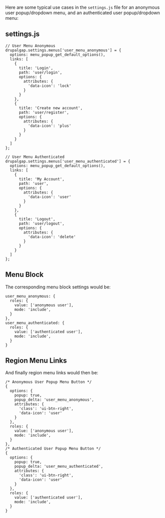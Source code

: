 Here are some typical use cases in the `settings.js` file for an anonymous user popup/dropdown menu, and an authenticated user popup/dropdown menu:

## settings.js

```
// User Menu Anonymous
drupalgap.settings.menus['user_menu_anonymous'] = {
  options: menu_popup_get_default_options(),
  links: [
    {
      title: 'Login',
      path: 'user/login',
      options: {
        attributes: {
          'data-icon': 'lock'
        }
      }
    },
    {
      title: 'Create new account',
      path: 'user/register',
      options: {
        attributes: {
          'data-icon': 'plus'
        }
      }
    }
  ]
};

// User Menu Authenticated
drupalgap.settings.menus['user_menu_authenticated'] = {
  options: menu_popup_get_default_options(),
  links: [
    {
      title: 'My Account',
      path: 'user',
      options: {
        attributes: {
          'data-icon': 'user'
        }
      }
    },
    {
      title: 'Logout',
      path: 'user/logout',
      options: {
        attributes: {
          'data-icon': 'delete'
        }
      }
    }
  ]
};
```

## Menu Block

The corresponding menu block settings would be:

```
user_menu_anonymous: {
  roles: {
    value: ['anonymous user'],
    mode: 'include',
  }
},
user_menu_authenticated: {
  roles: {
    value: ['authenticated user'],
    mode: 'include',
  }
}
```

## Region Menu Links

And finally region menu links would then be:

```
/* Anonymous User Popup Menu Button */
{
  options: {
    popup: true,
    popup_delta: 'user_menu_anonymous',
    attributes: {
      'class': 'ui-btn-right',
      'data-icon': 'user'
    }
  },
  roles: {
    value: ['anonymous user'],
    mode: 'include',
  }
},
/* Authenticated User Popup Menu Button */
{
  options: {
    popup: true,
    popup_delta: 'user_menu_authenticated',
    attributes: {
      'class': 'ui-btn-right',
      'data-icon': 'user'
    }
  },
  roles: {
    value: ['authenticated user'],
    mode: 'include',
  }
}
```